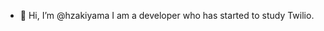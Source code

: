 - 👋 Hi, I’m @hzakiyama
I am a developer who has started to study Twilio.
<!---
hzakiyama/hzakiyama is a ✨ special ✨ repository because its `README.md` (this file) appears on your GitHub profile.
You can click the Preview link to take a look at your changes.
--->
